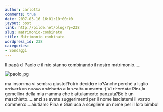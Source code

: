 ```yaml
---
author: carlotta
comments: true
date: 2007-03-16 16:01:10+00:00
layout: post
link: http://pilde.net/blog/?p=238
slug: matrimonio-combinato
title: Matrimonio combinato
wordpress_id: 238
categories:
- Sondaggi
---
```


Il papà di Paolo e il mio stanno combinando il nostro matrimonio.....

![paolo.jpg](http://pilde.net/blog/wp-content/uploads/2007/03/paolo.jpg)

ma insomma vi sembra giusto?Potrò decidere io?Anche perchè a luglio arriverà un nuovo amichetto e la scelta aumenta :)
Vi ricordate Pina,la gemellina della mia mamma che è attulamente panzuta?Bè è un maschietto.....anzi se avete suggerimenti per il nome lasciatemi il vostro commento....aiutiamo Pina e Gianluca a scegliere un nome per il loro bimbo!
